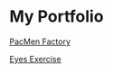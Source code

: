 # My Portfolio

<div> 
 


 <a href ="https://github.com/adriennecmetz/PacManFactory"> PacMen Factory </a>


 
 <div> 

 


  <a href = "https://github.com/adriennecmetz/Eyes"> Eyes Exercise  </a>

                                      

